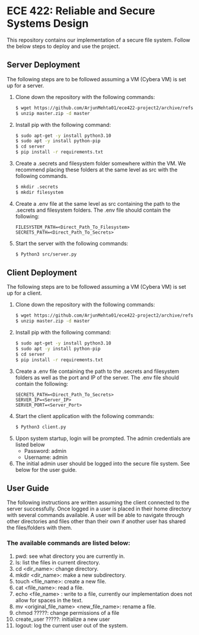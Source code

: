 ECE 422: Reliable and Secure Systems Design 
=============
This repository contains our implementation of a secure file system. Follow the below steps to deploy and use the project.


## Server Deployment
The following steps are to be followed assuming a VM (Cybera VM) is set up for a server.
1. Clone down the repository with the following commands:
    ```bash
    $ wget https://github.com/ArjunMehta01/ece422-project2/archive/refs/heads/master.zip
    $ unzip master.zip -d master
    ```
2. Install pip with the following command:
    ```bash
    $ sudo apt-get -y install python3.10
    $ sudo apt -y install python-pip
    $ cd server
    $ pip install -r requirements.txt
    ```
3. Create a .secrets and filesystem folder somewhere within the VM. We recommend placing these folders at the same level as src with the following commands. 
    ```bash
    $ mkdir .secrets
    $ mkdir filesystem
    ```
4. Create a .env file at the same level as src containing the path to the .secrets and filesystem folders. The .env file should contain the following:
    ```
    FILESYSTEM_PATH=<Direct_Path_To_Filesystem>
    SECRETS_PATH=<Direct_Path_To_Secrets>
    ```
   
6. Start the server with the following commands:
    ```bash
    $ Python3 src/server.py
    ```

## Client Deployment
The following steps are to be followed assuming a VM (Cybera VM) is set up for a client.
1. Clone down the repository with the following commands:
    ```bash
    $ wget https://github.com/ArjunMehta01/ece422-project2/archive/refs/heads/master.zip
    $ unzip master.zip -d master
    ```
2. Install pip with the following command:
    ```bash
    $ sudo apt-get -y install python3.10
    $ sudo apt -y install python-pip
    $ cd server
    $ pip install -r requirements.txt
    ```
3. Create a .env file containing the path to the .secrets and filesystem folders as well as the port and IP of the server. The .env file should contain the following:
    ```
    SECRETS_PATH=<Direct_Path_To_Secrets>
    SERVER_IP=<Server_IP>
    SERVER_PORT=<Server_Port>
    ```
4. Start the client application with the following commands:
    ```bash
    $ Python3 client.py
    ```
5. Upon system startup, login will be prompted. The admin credentials are listed below
   * Password: admin
   * Username: admin
6. The initial admin user should be logged into the secure file system. See below for the user guide.

## User Guide
The following instructions are written assuming the client connected to the server successfully.
Once logged in a user is placed in their home directory with several commands available. A user will be able to navigate through other directories and files other than their own if another user has shared the files/folders with them. 

### The available commands are listed below:
1. pwd: see what directory you are currently in.
2. ls: list the files in current directory.
3. cd <dir_name>: change directory.
4. mkdir <dir_name>: make a new subdirectory.
5. touch <file_name>: create a new file.
6. cat <file_name>: read a file.
7. echo <file_name> <text>: write to a file, currently our implementation does not allow for spaces in the text. 
8. mv <original_file_name> <new_file_name>: rename a file.
9. chmod ?????: change permissions of a file
10. create_user ?????: initialize a new user 
11. logout: log the current user out of the system.

